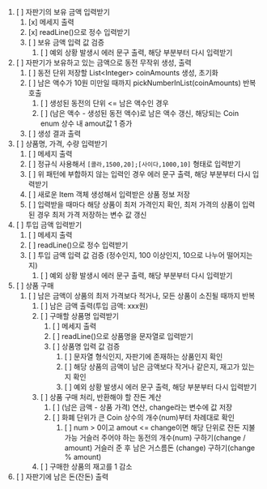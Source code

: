 1. [ ] 자판기의 보유 금액 입력받기
    1. [x] 메세지 출력
    2. [x] readLine()으로 정수 입력받기
    3. [ ] 보유 금액 입력 값 검증
        1. [ ] 예외 상황 발생시 에러 문구 출력, 해당 부분부터 다시 입력받기
2. [ ] 자판기가 보유하고 있는 금액으로 동전 무작위 생성, 출력
    1. [ ] 동전 단위 저장할 List<Integer\> coinAmounts 생성, 초기화
    2. [ ]  남은 액수가 10원 미만일 때까지 pickNumberInList(coinAmounts) 반복 호출
        1. [ ] 생성된 동전의 단위 <= 남은 액수인 경우
        2. [ ] (남은 액수 - 생성된 동전 액수)로 남은 액수 갱신, 해당되는 Coin enum 상수 내 amout값 1 증가
    3. [ ] 생성 결과 출력
3. [ ] 상품명, 가격, 수량 입력받기
    1. [ ] 메세지 출력
    2. [ ] 정규식 사용해서 ```[콜라,1500,20];[사이다,1000,10]``` 형태로 입력받기
    3. [ ] 위 패턴에 부합하지 않는 입력인 경우 에러 문구 출력, 해당 부분부터 다시 입력받기
    4. [ ] 새로운 Item 객체 생성해서 입력받은 상품 정보 저장
    5. [ ] 입력받을 때마다 해당 상품이 최저 가격인지 확인, 최저 가격의 상품이 입력된 경우 최저 가격 저장하는 변수 값 갱신
4.  [ ] 투입 금액 입력받기
    1. [ ] 메세지 출력
    2. [ ] readLine()으로 정수 입력받기
    3. [ ] 투입 금액 입력 값 검증 (정수인지, 100 이상인지, 10으로 나누어 떨어지는지)
        1. [ ] 예외 상황 발생시 에러 문구 출력, 해당 부분부터 다시 입력받기
5. [ ] 상품 구매
    1. [ ] 남은 금액이 상품의 최저 가격보다 적거나, 모든 상품이 소진될 때까지 반복
        1. [ ] 남은 금액 출력(투입 금액: xxx원)
        2. [ ] 구매할 상품명 입력받기
            1. [ ] 메세지 출력
            2. [ ] readLine()으로 상품명을 문자열로 입력받기
            3. [ ] 상품명 입력 값 검증
                1. [ ] 문자열 형식인지, 자판기에 존재하는 상품인지 확인
                2. [ ] 해당 상품의 금액이 남은 금액보다 작거나 같은지, 재고가 있는지 확인
                3. [ ] 예외 상황 발생시 에러 문구 출력, 해당 부분부터 다시 입력받기
        3. [ ] 상품 구매 처리, 반환해야 할 잔돈 계산
            1. [ ] (남은 금액 - 상품 가격) 연산, change라는 변수에 값 저장
            2. [ ] 화폐 단위가 큰 Coin 상수의 개수(num)부터 차례대로 확인
                1. [ ] num > 0이고 amout <= change이면 해당 단위로 잔돈 지불 가능
                   거슬러 주어야 하는 동전의 개수(num) 구하기(change / amount)
                   거슬러 준 후 남은 거스름돈 (change) 구하기(change % amount)
        4. [ ] 구매한 상품의 재고를 1 감소
6. [ ] 자판기에 남은 돈(잔돈) 출력